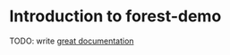 # Introduction to forest-demo

TODO: write [great documentation](http://jacobian.org/writing/what-to-write/)
